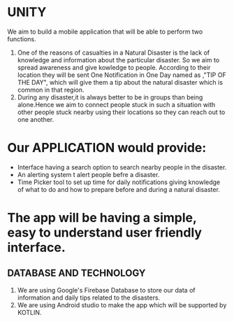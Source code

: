 # UNITY
We aim to build a mobile application that will be able to perform two functions.
1. One of the reasons of casualties in a Natural Disaster is the lack of knowledge and information about the particular disaster.
   So we aim to spread awareness and give kowledge to people. According to their location they will be sent One Notification in 
   One Day named as ,"TIP OF THE DAY", which will give them a tip about the natural disaster which is common in that region.
2. During any disaster,it is always better to be in groups than being alone.Hence we aim to connect people stuck in such a situation
   with other people stuck nearby using their locations so they can reach out to one another.

# Our APPLICATION would provide:
* Interface having a search option to search nearby people in the disaster.
* An alerting system t alert people befre a disaster.
* Time Picker tool to set up time for daily notifications giving knowledge of what to do and how to prepare before and during a natural
  disaster.
  
#  The app will be having a simple, easy to understand user friendly interface.
  
 ## DATABASE AND TECHNOLOGY
1. We are using Google's Firebase Database to store our data of information and daily tips related to the disasters.
2. We are using Android studio to make the app which will be supported by KOTLIN.
